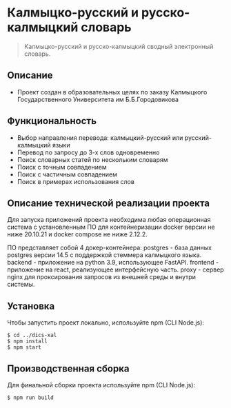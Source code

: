 # Калмыцко-русский и русско-калмыцкий словарь
> Калмыцко-русский и русско-калмыцкий сводный электронный словарь.

## Описание
- Проект создан в образовательных целях по заказу Калмыцкого Государственного Университета им Б.Б.Городовикова

## Функциональность
 - Выбор направления перевода: калмыцкий-русский или русский-калмыцкий языки
 - Перевод по запросу до 3-х слов одновременно
 - Поиск словарных статей по нескольким словарям
 - Поиск с точным совпадением
 - Поиск с частичным совпадением
 - Поиск в примерах использования слов

## Описание технической реализации проекта
Для запуска приложений проекта необходима любая операционная система с установленным ПО для контейнеризации docker версии не ниже 20.10.21 и docker compose не ниже 2.12.2.

ПО представляет собой 4 докер-контейнера:
postgres - база данных postgres версии 14.5 с поддержкой стеммера калмыцкого языка.
backend - приложение на python 3.9, использующее FastAPI.
frontend - приложение на react, реализующее интерфейсную часть.
proxy - сервер nginx для проксирования запросов из внешней среды и внутри системы.  

## Установка
Чтобы запустить проект локально, используйте npm (CLI Node.js):

```
$ cd ../dics-xal
$ npm install
$ npm start
```
## Производственная сборка
Для финальной сборки проекта используйте npm (CLI Node.js): 

```
$ npm run build
```
